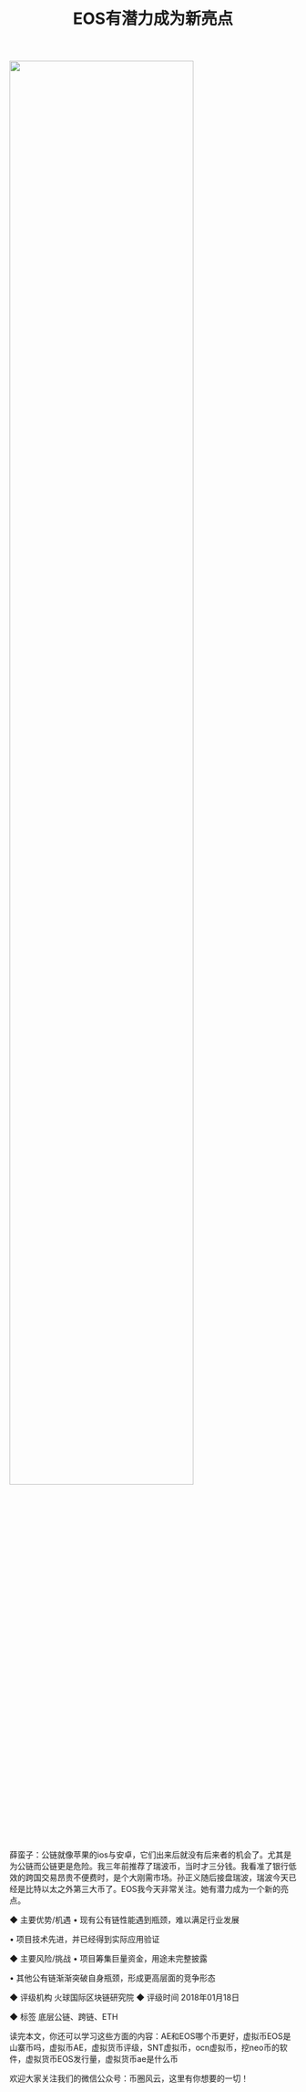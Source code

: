 ﻿---
layout: post
title: "EOS有潜力成为新亮点"
description: "EOS有潜力成为新亮点公链就像苹果的ios与安卓，它们出来后就没有后来者的机会了。AE和EOS哪个币更好，虚拟币EOS是山寨币吗，虚拟币AE，虚拟货币评级，SNT虚拟币，ocn虚拟币，挖neo币的软件，虚拟货币EOS发行量，虚拟货币ae是什么币"
tags: [EOS虚拟币,区块链,tkc,买币网]
categories: [币圈风云,TKC]
---
<img src="http://utouu-web-test.oss-cn-hangzhou.aliyuncs.com/biiduuuser/1513315577265.jpg" width="80%"/>

薛蛮子：公链就像苹果的ios与安卓，它们出来后就没有后来者的机会了。尤其是为公链而公链更是危险。我三年前推荐了瑞波币，当时才三分钱。我看准了银行低效的跨国交易昂贵不便费时，是个大刚需市场。孙正义随后接盘瑞波，瑞波今天已经是比特以太之外第三大币了。EOS我今天非常关注。她有潜力成为一个新的亮点。

◆ 主要优势/机遇
• 现有公有链性能遇到瓶颈，难以满足行业发展

• 项目技术先进，并已经得到实际应用验证

◆ 主要风险/挑战
• 项目筹集巨量资金，用途未完整披露

• 其他公有链渐渐突破自身瓶颈，形成更高层面的竞争形态

◆ 评级机构
火球国际区块链研究院
◆ 评级时间
2018年01月18日

◆ 标签
底层公链、跨链、ETH

读完本文，你还可以学习这些方面的内容：AE和EOS哪个币更好，虚拟币EOS是山寨币吗，虚拟币AE，虚拟货币评级，SNT虚拟币，ocn虚拟币，挖neo币的软件，虚拟货币EOS发行量，虚拟货币ae是什么币


欢迎大家关注我们的微信公众号：币圈风云，这里有你想要的一切！